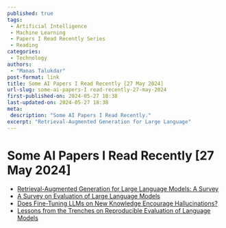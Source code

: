 ```yaml
---
published: true
tags:
 - Artificial Intelligence
 - Machine Learning
 - Papers I Read Recently Series
 - Reading
categories:
 - Technology
authors:
 - "Manas Talukdar"
post-format: link
title: Some AI Papers I Read Recently [27 May 2024]
url-slug: some-ai-papers-I read-recently-27-may-2024
first-published-on: 2024-05-27 18:38
last-updated-on: 2024-05-27 18:38
meta:
 description: "Some AI Papers I Read Recently."
excerpt: "Retrieval-Augmented Generation for Large Language"
---
```


# Some AI Papers I Read Recently [27 May 2024]

- [Retrieval-Augmented Generation for Large Language Models: A Survey](https://arxiv.org/abs/2312.10997v1)
- [A Survey on Evaluation of Large Language Models](https://arxiv.org/abs/2307.03109)
- [Does Fine-Tuning LLMs on New Knowledge Encourage Hallucinations?](https://arxiv.org/abs/2405.05904)
- [Lessons from the Trenches on Reproducible Evaluation of Language Models](https://arxiv.org/abs/2405.14782)

